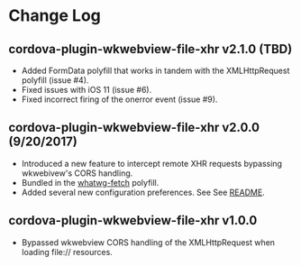 # Change Log

## cordova-plugin-wkwebview-file-xhr v2.1.0 (TBD)
* Added FormData polyfill that works in tandem with the XMLHttpRequest polyfill (issue #4).
* Fixed issues with iOS 11 (issue #6).
* Fixed incorrect firing of the onerror event (issue #9).

## cordova-plugin-wkwebview-file-xhr v2.0.0 (9/20/2017)
* Introduced a new feature to intercept remote XHR requests bypassing wkwebivew's CORS handling.
* Bundled in the [whatwg-fetch](https://github.com/github/fetch) polyfill.
* Added several new configuration preferences. See See [README](README.md#configuration).

## cordova-plugin-wkwebview-file-xhr v1.0.0
* Bypassed wkwebview CORS handling of the XMLHttpRequest when loading file:// resources.